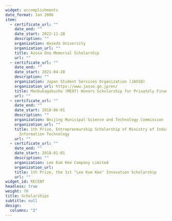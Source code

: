 ```yaml
---
widget: accomplishments
date_format: Jan 2006
item:
  - certificate_url: ""
    date_end: ""
    date_start: 2022-11-20
    description: ""
    organization: Waseda University
    organization_url: ""
    title: Azusa Ono Memorial Scholarship
    url: ""
  - certificate_url: ""
    date_end: ""
    date_start: 2021-04-20
    description: ""
    organization: Japan Student Services Organization (JASSO)
    organization_url: https://www.jasso.go.jp/en/
    title: Monbukagakusho (MEXT) Honors Scholarship for Privately Financed International Students
    url: ""
  - certificate_url: ""
    date_end: ""
    date_start: 2018-06-01
    description: ""
    organization: Beijing Municipal Science and Technology Commission
    organization_url: ""
    title: 1th Prize, Entrepreneurship Scholarship of Ministry of Industry and
      Information Technology
    url: ""
  - certificate_url: ""
    date_end: ""
    date_start: 2018-01-01
    description: ""
    organization: Lee Kum Kee Company Limited
    organization_url: 
    title: 1th Prize, the 1st "Lee Kum Kee" Innovation Scholarship
    url: ""
widget_id: RECENT
headless: true
weight: 70
title: Scholarships
subtitle: null
design:
  columns: "2"
---
```

